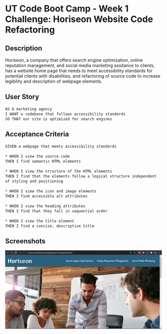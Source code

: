 # UT Code Boot Camp - Week 1 Challenge: Horiseon Website Code Refactoring

## Description

Horiseon, a company that offers search engine optimization, online reputation management,
and social media marketing assitance to clients, has a website home page that needs to meet 
accessibility standards for potential clients with disabilities, and refactoring of source code
to increase legibility and description of webpage elements.

## User Story

```
AS A marketing agency
I WANT a codebase that follows accessibility standards
SO THAT our site is optimized for search engines
```

## Acceptance Criteria

```
GIVEN a webpage that meets accessibility standards

* WHEN I view the source code
THEN I find semantic HTML elements

* WHEN I view the structure of the HTML elements
THEN I find that the elements follow a logical structure independent of styling and positioning

* WHEN I view the icon and image elements
THEN I find accessible alt attributes

* WHEN I view the heading attributes
THEN I find that they fall in sequential order

* WHEN I view the title element
THEN I find a concise, descriptive title
```

## Screenshots

![alt text](https://github.com/strudelAndCoffee/challenge-wk1-codeRefactor/blob/f787f61acb83c99227511e6ee124997dec2b6cc3/assets/images/screenshot1.png)